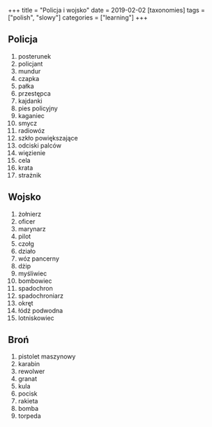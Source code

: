 +++
title = "Policja i wojsko"
date = 2019-02-02
[taxonomies]
tags = ["polish", "slowy"]
categories = ["learning"]
+++
## Policja

1. posterunek
2. policjant
3. mundur
4. czapka
5. pałka
6. przestępca
7. kajdanki
8. pies policyjny
9. kaganiec
10. smycz
11. radiowóz
12. szkło powiększające
13. odciski palców
14. więzienie
15. cela
16. krata
17. strażnik

## Wojsko

1. żołnierz
2. oficer
3. marynarz
4. pilot
5. czołg
6. działo
7. wóz pancerny
8. dżip
9. myśliwiec
10. bombowiec
11. spadochron
12. spadochroniarz
13. okręt
14. łódź podwodna
15. lotniskowiec

## Broń

1. pistolet maszynowy
2. karabin
3. rewolwer
4. granat
5. kula
6. pocisk
7. rakieta
8. bomba
9. torpeda